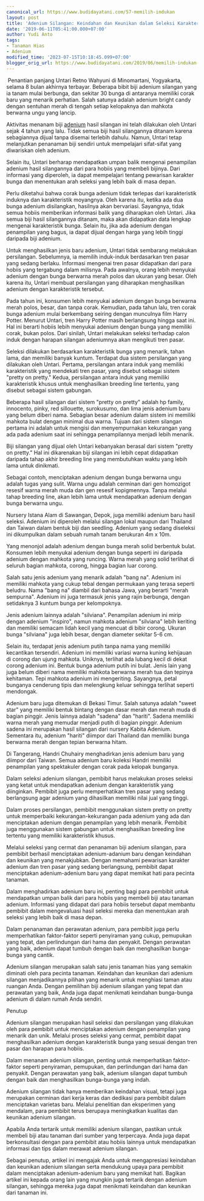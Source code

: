 ```yaml
---
canonical_url: https://www.budidayatani.com/57-memilih-indukan
layout: post
title: 'Adenium Silangan: Keindahan dan Keunikan dalam Seleksi Karakter Bunga'
date: '2019-06-11T05:41:00.000+07:00'
author: Yudi Anto
tags:
- Tanaman Hias
- Adenium
modified_time: '2023-07-15T10:18:45.099+07:00'
blogger_orig_url: https://www.budidayatani.com/2019/06/memilih-indukan-adenium-terbaik-untuk.html
---
```


<p>&nbsp;Penantian panjang Untari Retno Wahyuni di Minomartani, Yogyakarta, selama 8 bulan akhirnya terbayar. Beberapa bibit biji adenium silangan yang ia tanam mulai berbunga, dan sekitar 30 bunga di antaranya memiliki corak baru yang menarik perhatian. Salah satunya adalah adenium bright candy dengan sentuhan merah di tengah setiap kelopaknya dan mahkota berwarna ungu yang lancip.</p><p>Aktivitas menanam biji <a href="https://www.budidayatani.com/search/label/Adenium">adenium</a> hasil silangan ini telah dilakukan oleh Untari sejak 4 tahun yang lalu. Tidak semua biji hasil silangannya ditanam karena sebagiannya dijual tanpa disemai terlebih dahulu. Namun, Untari tetap melanjutkan penanaman biji sendiri untuk mempelajari sifat-sifat yang diwariskan oleh adenium.</p><p>Selain itu, Untari berharap mendapatkan umpan balik mengenai penampilan adenium hasil silangannya dari para hobiis yang membeli bijinya. Dari informasi yang diperoleh, ia dapat mempelajari tentang pewarisan karakter bunga dan menentukan arah seleksi yang lebih baik di masa depan.</p><p>Perlu diketahui bahwa corak bunga adenium tidak terlepas dari karakteristik induknya dan karakteristik moyangnya. Oleh karena itu, ketika ada dua bunga adenium disilangkan, hasilnya akan bervariasi. Sayangnya, tidak semua hobiis memberikan informasi balik yang diharapkan oleh Untari. Jika semua biji hasil silangannya ditanam, maka akan didapatkan data lengkap mengenai karakteristik bunga. Selain itu, jika ada adenium dengan penampilan yang bagus, ia dapat dijual dengan harga yang lebih tinggi daripada biji adenium.</p><p>Untuk menghasilkan jenis baru adenium, Untari tidak sembarang melakukan persilangan. Sebelumnya, ia memilih induk-induk berdasarkan tren pasar yang sedang berlaku. Informasi mengenai tren pasar didapatkan dari para hobiis yang tergabung dalam milisnya. Pada awalnya, orang lebih menyukai adenium dengan bunga berwarna merah polos dan ukuran yang besar. Oleh karena itu, Untari membuat persilangan yang diharapkan menghasilkan adenium dengan karakteristik tersebut.</p><p>Pada tahun ini, konsumen lebih menyukai adenium dengan bunga berwarna merah polos, besar, dan tanpa corak. Kemudian, pada tahun lalu, tren corak bunga adenium mulai berkembang seiring dengan munculnya film Harry Potter. Menurut Untari, tren Harry Potter masih berlangsung hingga saat ini. Hal ini berarti hobiis lebih menyukai adenium dengan bunga yang memiliki corak, bukan polos. Dari sinilah, Untari melakukan seleksi terhadap calon induk dengan harapan silangan adeniumnya akan mengikuti tren pasar.</p><p>Seleksi dilakukan berdasarkan karakteristik bunga yang menarik, tahan lama, dan memiliki banyak kuntum. Terdapat dua sistem persilangan yang dilakukan oleh Untari. Pertama, persilangan antara induk yang memiliki karakteristik yang mendekati tren pasar, yang disebut sebagai sistem "pretty on pretty." Kedua, persilangan antara induk yang memiliki karakteristik khusus untuk menghasilkan breeding line tertentu, yang disebut sebagai sistem gabungan.</p><p>Beberapa hasil silangan dari sistem "pretty on pretty" adalah hp family, innocento, pinky, red sillouette, surokusumo, dan lima jenis adenium baru yang belum diberi nama. Sebagian besar adenium dalam sistem ini memiliki mahkota bulat dengan minimal dua warna. Tujuan dari sistem silangan pertama ini adalah untuk mengisi dan menyempurnakan kekurangan yang ada pada adenium saat ini sehingga penampilannya menjadi lebih menarik.</p><p>Biji silangan yang dijual oleh Untari kebanyakan berasal dari sistem "pretty on pretty." Hal ini dikarenakan biji silangan ini lebih cepat didapatkan daripada tahap akhir breeding line yang membutuhkan waktu yang lebih lama untuk dinikmati.</p><p>Sebagai contoh, menciptakan adenium dengan bunga berwarna ungu adalah tugas yang sulit. Warna ungu adalah cerminan dari gen homozigot resesif warna merah muda dan gen resesif kopigmennya. Tanpa melalui tahap breeding line, akan lebih lama untuk mendapatkan adenium dengan bunga berwarna ungu.</p><p>Nursery Istana Alam di Sawangan, Depok, juga memiliki adenium baru hasil seleksi. Adenium ini diperoleh melalui silangan lokal maupun dari Thailand dan Taiwan dalam bentuk biji dan seedling. Adenium yang sedang diseleksi ini dikumpulkan dalam sebuah rumah tanam berukuran 4m x 10m.</p><p>Yang menonjol adalah adenium dengan bunga merah solid berbentuk bulat. Konsumen lebih menyukai adenium dengan bunga seperti ini daripada adenium dengan mahkota yang runcing. Warna merah yang solid terlihat di seluruh bagian mahkota, corong, hingga bagian luar corong.</p><p>Salah satu jenis adenium yang menarik adalah "bang na". Adenium ini memiliki mahkota yang cukup tebal dengan permukaan yang terasa seperti beludru. Nama "bang na" diambil dari bahasa Jawa, yang berarti "merah sempurna". Adenium ini juga termasuk jenis yang rajin berbunga, dengan setidaknya 3 kuntum bunga per kelompoknya.</p><p>Jenis adenium lainnya adalah "silviana". Penampilan adenium ini mirip dengan adenium "inspiro", namun mahkota adenium "silviana" lebih keriting dan memiliki semacam lidah kecil yang mencuat di bibir corong. Ukuran bunga "silviana" juga lebih besar, dengan diameter sekitar 5-6 cm.</p><p>Selain itu, terdapat jenis adenium putih tanpa nama yang memiliki kecantikan tersendiri. Adenium ini memiliki variasi warna kuning kehijauan di corong dan ujung mahkota. Uniknya, terlihat ada lubang kecil di dekat corong adenium ini. Bentuk bunga adenium putih ini bulat. Jenis lain yang juga belum diberi nama memiliki mahkota berwarna merah tua dan tepinya kehitaman. Tepi mahkota adenium ini mengeriting. Sayangnya, petal bunganya cenderung tipis dan melengkung keluar sehingga terlihat seperti mendongak.</p><p>Adenium baru juga ditemukan di Bekasi Timur. Salah satunya adalah "sweet star" yang memiliki bentuk bintang dengan dasar merah dan merah muda di bagian pinggir. Jenis lainnya adalah "sadena" dan "hariti". Sadena memiliki warna merah yang memudar menjadi putih di bagian pinggir. Adenium sadena ini merupakan hasil silangan dari nursery Kabita Adenium. Sementara itu, adenium "hariti" diimpor dari Thailand dan memiliki bunga berwarna merah dengan tepian berwarna hitam.</p><p>Di Tangerang, Handri Chuhairy menghadirkan jenis adenium baru yang diimpor dari Taiwan. Semua adenium baru koleksi Handri memiliki penampilan yang spektakuler dengan corak pada kelopak bunganya.</p><p>Dalam seleksi adenium silangan, pembibit harus melakukan proses seleksi yang ketat untuk mendapatkan adenium dengan karakteristik yang diinginkan. Pembibit juga perlu memperhatikan tren pasar yang sedang berlangsung agar adenium yang dihasilkan memiliki nilai jual yang tinggi.</p><p>Dalam proses persilangan, pembibit menggunakan sistem pretty on pretty untuk memperbaiki kekurangan-kekurangan pada adenium yang ada dan menciptakan adenium dengan penampilan yang lebih menarik. Pembibit juga menggunakan sistem gabungan untuk menghasilkan breeding line tertentu yang memiliki karakteristik khusus.</p><p>Melalui seleksi yang cermat dan penanaman biji adenium silangan, para pembibit berhasil menciptakan adenium-adanium baru dengan keindahan dan keunikan yang menakjubkan. Dengan memahami pewarisan karakter adenium dan tren pasar yang sedang berlangsung, pembibit dapat menciptakan adenium-adenium baru yang dapat memikat hati para pecinta tanaman.</p><p>Dalam menghadirkan adenium baru ini, penting bagi para pembibit untuk mendapatkan umpan balik dari para hobiis yang membeli biji atau tanaman adenium. Informasi yang didapat dari para hobiis tersebut dapat membantu pembibit dalam mengevaluasi hasil seleksi mereka dan menentukan arah seleksi yang lebih baik di masa depan.</p><p>Dalam penanaman dan perawatan adenium, para pembibit juga perlu memperhatikan faktor-faktor seperti penyiraman yang cukup, pemupukan yang tepat, dan perlindungan dari hama dan penyakit. Dengan perawatan yang baik, adenium dapat tumbuh dengan baik dan menghasilkan bunga-bunga yang cantik.</p><p>Adenium silangan merupakan salah satu jenis tanaman hias yang semakin diminati oleh para pecinta tanaman. Keindahan dan keunikan dari adenium silangan menjadikannya pilihan yang menarik untuk menghiasi taman atau ruangan Anda. Dengan pemilihan biji adenium silangan yang tepat dan perawatan yang baik, Anda juga dapat menikmati keindahan bunga-bunga adenium di dalam rumah Anda sendiri.</p><p>Penutup</p><p>Adenium silangan merupakan hasil seleksi dan persilangan yang dilakukan oleh para pembibit untuk menciptakan adenium dengan penampilan yang menarik dan unik. Melalui proses seleksi yang cermat, pembibit dapat menghasilkan adenium dengan karakteristik bunga yang sesuai dengan tren pasar dan harapan para hobiis.</p><p>Dalam menanam adenium silangan, penting untuk memperhatikan faktor-faktor seperti penyiraman, pemupukan, dan perlindungan dari hama dan penyakit. Dengan perawatan yang baik, adenium silangan dapat tumbuh dengan baik dan menghasilkan bunga-bunga yang indah.</p><p>Adenium silangan tidak hanya memberikan keindahan visual, tetapi juga merupakan cerminan dari kerja keras dan dedikasi para pembibit dalam menciptakan varietas baru. Melalui penelitian dan eksperimen yang mendalam, para pembibit terus berupaya meningkatkan kualitas dan keunikan adenium silangan.</p><p>Apabila Anda tertarik untuk memiliki adenium silangan, pastikan untuk membeli biji atau tanaman dari sumber yang terpercaya. Anda juga dapat berkonsultasi dengan para pembibit atau hobiis lainnya untuk mendapatkan informasi dan tips dalam merawat adenium silangan.</p><p>Sebagai penutup, artikel ini mengajak Anda untuk mengapresiasi keindahan dan keunikan adenium silangan serta mendukung upaya para pembibit dalam menciptakan adenium-adenium baru yang memikat hati. Bagikan artikel ini kepada orang lain yang mungkin juga tertarik dengan adenium silangan, sehingga mereka juga dapat menikmati keindahan dan keunikan dari tanaman ini.</p>